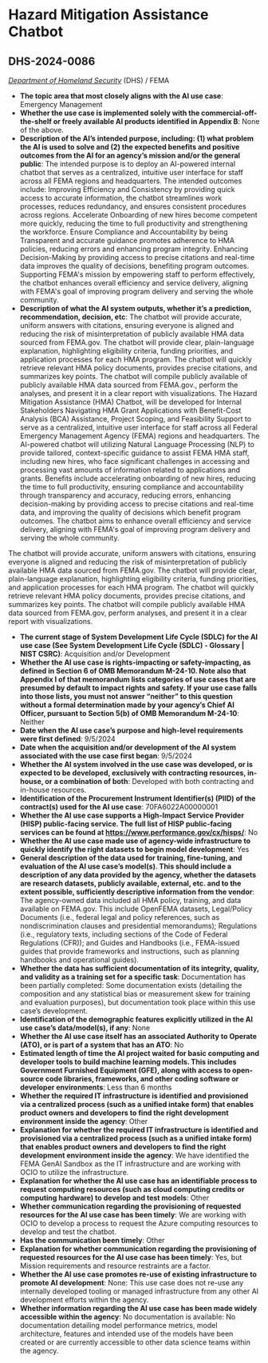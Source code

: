 # Hazard Mitigation Assistance Chatbot
## DHS-2024-0086
_[Department of Homeland Security](<../3_agency/Department of Homeland Security.md>)_ (DHS) / FEMA


+ **The topic area that most closely aligns with the AI use case**: Emergency Management
+ **Whether the use case is implemented solely with the commercial-off-the-shelf or freely available AI products identified in Appendix B**: None of the above.
+ **Description of the AI’s intended purpose, including: (1) what problem the AI is used to solve and (2) the expected benefits and positive outcomes from the AI for an agency’s mission and/or the general public**: The intended purpose is to deploy an AI-powered internal chatbot that serves as a centralized, intuitive user interface for staff across all FEMA regions and headquarters. The intended outcomes include: Improving Efficiency and Consistency by providing quick access to accurate information, the chatbot streamlines work processes, reduces redundancy, and ensures consistent procedures across regions. Accelerate Onboarding of new hires become competent more quickly, reducing the time to full productivity and strengthening the workforce. Ensure Compliance and Accountability by being Transparent and accurate guidance promotes adherence to HMA policies, reducing errors and enhancing program integrity. Enhancing Decision-Making by providing access to precise citations and real-time data improves the quality of decisions, benefiting program outcomes. Supporting FEMA's mission by empowering staff to perform effectively, the chatbot enhances overall efficiency and service delivery, aligning with FEMA's goal of improving program delivery and serving the whole community.
+ **Description of what the AI system outputs, whether it’s a prediction, recommendation, decision, etc**: The chatbot will provide accurate, uniform answers with citations, ensuring everyone is aligned and reducing the risk of misinterpretation of publicly available HMA data sourced from FEMA.gov. 
The chatbot will provide clear, plain-language explanation, highlighting eligibility criteria, funding priorities, and application processes for each HMA program. The chatbot will quickly retrieve relevant HMA policy documents, provides precise citations, and summarizes key points. The chatbot will compile publicly available of publicly available HMA data sourced from FEMA.gov., perform the analyses, and present it in a clear report with visualizations.
The Hazard Mitigation Assistance (HMA) Chatbot, will be developed for Internal Stakeholders Navigating HMA Grant Applications with Benefit-Cost Analysis (BCA) Assistance, Project Scoping, and Feasibility Support to serve as a centralized, intuitive user interface for staff across all Federal Emergency Management Agency (FEMA) regions and headquarters. The AI-powered chatbot will utilizing Natural Language Processing (NLP) to provide tailored, context-specific guidance to assist FEMA HMA staff, including new hires, who face significant challenges in accessing and processing vast amounts of information related to applications and grants. Benefits include accelerating onboarding of new hires, reducing the time to full productivity, ensuring compliance and accountability through transparency and accuracy, reducing errors, enhancing decision-making by providing access to precise citations and real-time data, and improving the quality of decisions which benefit program outcomes. The chatbot aims to enhance overall efficiency and service delivery, aligning with FEMA's goal of improving program delivery and serving the whole community. 

The chatbot will provide accurate, uniform answers with citations, ensuring everyone is aligned and reducing the risk of misinterpretation of publicly available HMA data sourced from FEMA.gov. The chatbot will provide clear, plain-language explanation, highlighting eligibility criteria, funding priorities, and application processes for each HMA program. The chatbot will quickly retrieve relevant HMA policy documents, provides precise citations, and summarizes key points. The chatbot will compile publicly available HMA data sourced from FEMA.gov, perform analyses, and present it in a clear report with visualizations.
+ **The current stage of System Development Life Cycle (SDLC) for the AI use case (See System Development Life Cycle (SDLC) - Glossary | NIST CSRC)**: Acquisition and/or Development
+ **Whether the AI use case is rights-impacting or safety-impacting, as defined in Section 6 of OMB Memorandum M-24-10. Note also that Appendix I of that memorandum lists categories of use cases that are presumed by default to impact rights and safety. If your use case falls into those lists, you must not answer “neither” to this question without a formal determination made by your agency’s Chief AI Officer, pursuant to Section 5(b) of OMB Memorandum M-24-10**: Neither
+ **Date when the AI use case’s purpose and high-level requirements were first defined**: 9/5/2024
+ **Date when the acquisition and/or development of the AI system associated with the use case first began**: 9/5/2024
+ **Whether the AI system involved in the use case was developed, or is expected to be developed, exclusively with contracting resources, in-house, or a combination of both**: Developed with both contracting and in-house resources.
+ **Identification of the Procurement Instrument Identifier(s) (PIID) of the contract(s) used for the AI use case**: 70FA6022A00000001
+ **Whether the AI use case supports a High-Impact Service Provider (HISP) public-facing service. The full list of HISP public-facing services can be found at https://www.performance.gov/cx/hisps/**: No
+ **Whether the AI use case made use of agency-wide infrastructure to quickly identify the right datasets to begin model development**: Yes
+ **General description of the data used for training, fine-tuning, and evaluation of the AI use case’s model(s). This should include a description of any data provided by the agency, whether the datasets are research datasets, publicly available, external, etc. and to the extent possible, sufficiently descriptive information from the vendor**: The agency-owned data included all HMA policy, training, and data available on FEMA.gov. This include OpenFEMA datasets, Legal/Policy Documents (i.e., federal legal and policy references, such as nondiscrimination clauses and presidential memorandums); Regulations (i.e., regulatory texts, including sections of the Code of Federal Regulations (CFR)); and Guides and Handbooks (i.e., FEMA-issued guides that provide frameworks and instructions, such as planning handbooks and operational guides).
+ **Whether the data has sufficient documentation of its integrity, quality, and validity as a training set for a specific task**: Documentation has been partially completed: Some documentation exists (detailing the composition and any statistical bias or measurement skew for training and evaluation purposes), but documentation took place within this use case’s development.
+ **Identification of the demographic features explicitly utilized in the AI use case’s data/model(s), if any**: None
+ **Whether the AI use case itself has an associated Authority to Operate (ATO), or is part of a system that has an ATO**: No
+ **Estimated length of time the AI project waited for basic computing and developer tools to build machine learning models. This includes Government Furnished Equipment (GFE), along with access to open-source code libraries, frameworks, and other coding software or developer environments**: Less than 6 months
+ **Whether the required IT infrastructure is identified and provisioned via a centralized process (such as a unified intake form) that enables product owners and developers to find the right development environment inside the agency**: Other
+ **Explanation for whether the required IT infrastructure is identified and provisioned via a centralized process (such as a unified intake form) that enables product owners and developers to find the right development environment inside the agency**: We have identified the FEMA GenAI Sandbox as the IT infrastructure and are working with OCIO to utilize the infrastructure.
+ **Explanation for whether the AI use case has an identifiable process to request computing resources (such as cloud computing credits or computing hardware) to develop and test models**: Other
+ **Whether communication regarding the provisioning of requested resources for the AI use case has been timely**: We are working with OCIO to develop a process to request the Azure computing resources to develop and test the chatbot.
+ **Has the communication been timely**: Other
+ **Explanation for whether communication regarding the provisioning of requested resources for the AI use case has been timely**: Yes, but Mission requirements and resource restraints are a factor.
+ **Whether the AI use case promotes re-use of existing infrastructure to promote AI development**: None: This use case does not re-use any internally developed tooling or managed infrastructure from any other AI development efforts within the agency.
+ **Whether information regarding the AI use case has been made widely accessible within the agency**: No documentation is available: No documentation detailing model performance metrics, model architecture, features and intended use of the models have been created or are currently accessible to other data science teams within the agency.